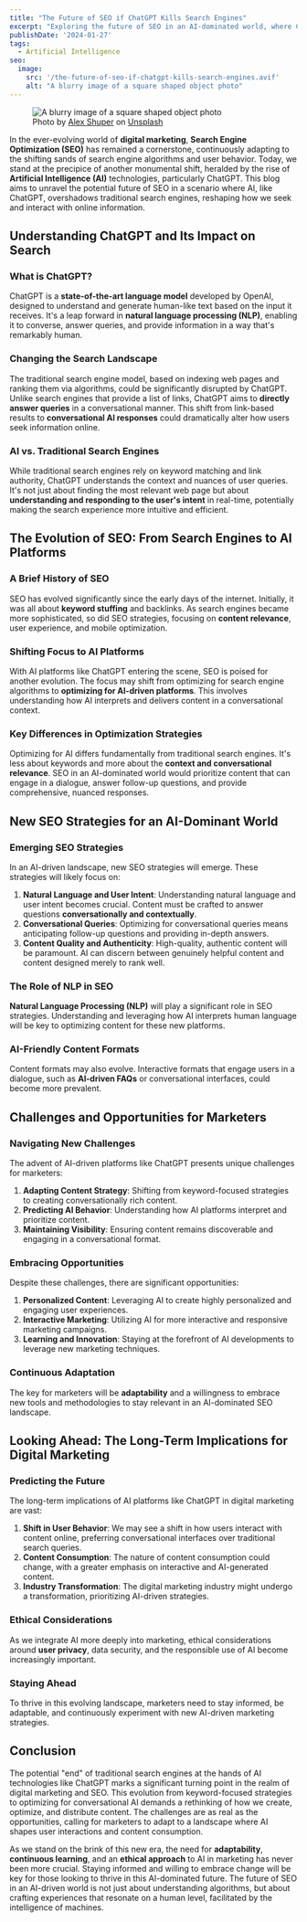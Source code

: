 ```yaml
---
title: "The Future of SEO if ChatGPT Kills Search Engines"
excerpt: "Exploring the future of SEO in an AI-dominated world, where ChatGPT challenges traditional search engines, reshaping digital marketing."
publishDate: '2024-01-27'
tags:
  - Artificial Intelligence
seo:
  image:
    src: '/the-future-of-seo-if-chatgpt-kills-search-engines.avif'
    alt: "A blurry image of a square shaped object photo"
---
```


<figure>
  <img id="cover-img" src="/the-future-of-seo-if-chatgpt-kills-search-engines.avif" alt="A blurry image of a square shaped object photo">
  <figcaption>Photo by <a href="https://unsplash.com/@alexshuperart?utm_content=creditCopyText&amp;utm_medium=referral&amp;utm_source=unsplash">Alex Shuper</a> on <a href="https://unsplash.com/photos/a-picture-of-a-woman-with-a-dumbbell-in-her-hand-l2nJZnXxkx4?utm_content=creditCopyText&amp;utm_medium=referral&amp;utm_source=unsplash">Unsplash</a></figcaption>
</figure>

In the ever-evolving world of **digital marketing**, **Search Engine Optimization (SEO)** has remained a cornerstone, continuously adapting to the shifting sands of search engine algorithms and user behavior. Today, we stand at the precipice of another monumental shift, heralded by the rise of **Artificial Intelligence (AI)** technologies, particularly ChatGPT. This blog aims to unravel the potential future of SEO in a scenario where AI, like ChatGPT, overshadows traditional search engines, reshaping how we seek and interact with online information.

## Understanding ChatGPT and Its Impact on Search

### What is ChatGPT?

ChatGPT is a **state-of-the-art language model** developed by OpenAI, designed to understand and generate human-like text based on the input it receives. It's a leap forward in **natural language processing (NLP)**, enabling it to converse, answer queries, and provide information in a way that's remarkably human.

### Changing the Search Landscape

The traditional search engine model, based on indexing web pages and ranking them via algorithms, could be significantly disrupted by ChatGPT. Unlike search engines that provide a list of links, ChatGPT aims to **directly answer queries** in a conversational manner. This shift from link-based results to **conversational AI responses** could dramatically alter how users seek information online.

### AI vs. Traditional Search Engines

While traditional search engines rely on keyword matching and link authority, ChatGPT understands the context and nuances of user queries. It's not just about finding the most relevant web page but about **understanding and responding to the user's intent** in real-time, potentially making the search experience more intuitive and efficient.

## The Evolution of SEO: From Search Engines to AI Platforms

### A Brief History of SEO

SEO has evolved significantly since the early days of the internet. Initially, it was all about **keyword stuffing** and backlinks. As search engines became more sophisticated, so did SEO strategies, focusing on **content relevance**, user experience, and mobile optimization.

### Shifting Focus to AI Platforms

With AI platforms like ChatGPT entering the scene, SEO is poised for another evolution. The focus may shift from optimizing for search engine algorithms to **optimizing for AI-driven platforms**. This involves understanding how AI interprets and delivers content in a conversational context.

### Key Differences in Optimization Strategies

Optimizing for AI differs fundamentally from traditional search engines. It's less about keywords and more about the **context and conversational relevance**. SEO in an AI-dominated world would prioritize content that can engage in a dialogue, answer follow-up questions, and provide comprehensive, nuanced responses.

## New SEO Strategies for an AI-Dominant World

### Emerging SEO Strategies

In an AI-driven landscape, new SEO strategies will emerge. These strategies will likely focus on:

1. **Natural Language and User Intent**: Understanding natural language and user intent becomes crucial. Content must be crafted to answer questions **conversationally and contextually**.
2. **Conversational Queries**: Optimizing for conversational queries means anticipating follow-up questions and providing in-depth answers.
3. **Content Quality and Authenticity**: High-quality, authentic content will be paramount. AI can discern between genuinely helpful content and content designed merely to rank well.

### The Role of NLP in SEO

**Natural Language Processing (NLP)** will play a significant role in SEO strategies. Understanding and leveraging how AI interprets human language will be key to optimizing content for these new platforms.

### AI-Friendly Content Formats

Content formats may also evolve. Interactive formats that engage users in a dialogue, such as **AI-driven FAQs** or conversational interfaces, could become more prevalent.

## Challenges and Opportunities for Marketers

### Navigating New Challenges

The advent of AI-driven platforms like ChatGPT presents unique challenges for marketers:

1. **Adapting Content Strategy**: Shifting from keyword-focused strategies to creating conversationally rich content.
2. **Predicting AI Behavior**: Understanding how AI platforms interpret and prioritize content.
3. **Maintaining Visibility**: Ensuring content remains discoverable and engaging in a conversational format.

### Embracing Opportunities

Despite these challenges, there are significant opportunities:

1. **Personalized Content**: Leveraging AI to create highly personalized and engaging user experiences.
2. **Interactive Marketing**: Utilizing AI for more interactive and responsive marketing campaigns.
3. **Learning and Innovation**: Staying at the forefront of AI developments to leverage new marketing techniques.

### Continuous Adaptation

The key for marketers will be **adaptability** and a willingness to embrace new tools and methodologies to stay relevant in an AI-dominated SEO landscape.

## Looking Ahead: The Long-Term Implications for Digital Marketing

### Predicting the Future

The long-term implications of AI platforms like ChatGPT in digital marketing are vast:

1. **Shift in User Behavior**: We may see a shift in how users interact with content online, preferring conversational interfaces over traditional search queries.
2. **Content Consumption**: The nature of content consumption could change, with a greater emphasis on interactive and AI-generated content.
3. **Industry Transformation**: The digital marketing industry might undergo a transformation, prioritizing AI-driven strategies.

### Ethical Considerations

As we integrate AI more deeply into marketing, ethical considerations around **user privacy**, data security, and the responsible use of AI become increasingly important.

### Staying Ahead

To thrive in this evolving landscape, marketers need to stay informed, be adaptable, and continuously experiment with new AI-driven marketing strategies.

## Conclusion

The potential "end" of traditional search engines at the hands of AI technologies like ChatGPT marks a significant turning point in the realm of digital marketing and SEO. This evolution from keyword-focused strategies to optimizing for conversational AI demands a rethinking of how we create, optimize, and distribute content. The challenges are as real as the opportunities, calling for marketers to adapt to a landscape where AI shapes user interactions and content consumption.

As we stand on the brink of this new era, the need for **adaptability**, **continuous learning**, and an **ethical approach** to AI in marketing has never been more crucial. Staying informed and willing to embrace change will be key for those looking to thrive in this AI-dominated future. The future of SEO in an AI-driven world is not just about understanding algorithms, but about crafting experiences that resonate on a human level, facilitated by the intelligence of machines.